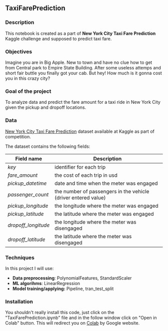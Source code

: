 ## **TaxiFarePrediction**

### **Description**
This notebook is created as a part of **New York City Taxi Fare Prediction** Kaggle challenge and supposed to predict taxi fare.

### **Objectives**
Imagine you are in Big Apple. New to town and have no clue how to get from Central park to Empire State Building. After some useless attemps and short fair buttle you finally got your cab. But hey! How much is it gonna cost you in this crazy city?

### **Goal of the project**
To analyze data and predict the fare amount for a taxi ride in New York City given the pickup and dropoff locations.

### **Data**
[New York City Taxi Fare Prediction](https://www.kaggle.com/competitions/new-york-city-taxi-fare-prediction) dataset available at Kaggle as part of competition.

The dataset contains the following fields:

Field name | Description
--- |--- 
*key* | identifier for each trip
*fare_amount* | the cost of each trip in usd
*pickup_datetime* | date and time when the meter was engaged
*passenger_count* | the number of passengers in the vehicle (driver entered value)
*pickup_longitude* | the longitude where the meter was engaged
*pickup_latitude* | the latitude where the meter was engaged
*dropoff_longitude* | the longitude where the meter was disengaged
*dropoff_latitude* | the latitude where the meter was disengaged

### **Techniques**
In this project I will use:
* **Data preprocessing**: PolynomialFeatures, StandardScaler
* **ML algorihms**: LinearRegression
* **Model training/applying:** Pipeline, tran_test_split

### **Installation**
You shouldn't really install this code, just click on the "TaxiFarePrediction.ipynb" file and in the follow window click on "Open in Colab" button. This will redirect you on [Colab](colab.research.google.com) by Google website. 
